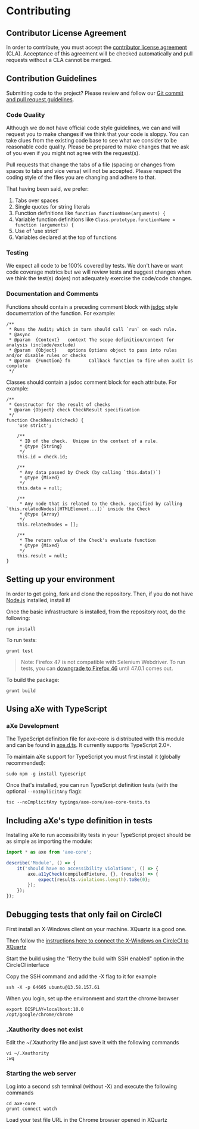 # Contributing

## Contributor License Agreement

In order to contribute, you must accept the [contributor license agreement](https://cla-assistant.io/dequelabs/axe-core) (CLA). Acceptance of this agreement will be checked automatically and pull requests without a CLA cannot be merged.

## Contribution Guidelines

Submitting code to the project? Please review and follow our
[Git commit and pull request guidelines](doc/code-submission-guidelines.md).

### Code Quality

Although we do not have official code style guidelines, we can and will request you to make changes
if we think that your code is sloppy. You can take clues from the existing code base to see what we
consider to be reasonable code quality. Please be prepared to make changes that we ask of you even
if you might not agree with the request(s).

Pull requests that change the tabs of a file (spacing or changes from spaces to tabs and vice versa)
will not be accepted. Please respect the coding style of the files you are changing and adhere to that.

That having been said, we prefer:

1. Tabs over spaces
2. Single quotes for string literals
3. Function definitions like `function functionName(arguments) {`
4. Variable function definitions like `Class.prototype.functionName = function (arguments) {`
5. Use of 'use strict'
6. Variables declared at the top of functions

### Testing

We expect all code to be 100% covered by tests. We don't have or want code coverage metrics but we will review tests and suggest changes when we think the test(s) do(es) not adequately exercise the code/code changes.

### Documentation and Comments

Functions should contain a preceding comment block with [jsdoc](http://usejsdoc.org/) style documentation of the function. For example:

```
/**
 * Runs the Audit; which in turn should call `run` on each rule.
 * @async
 * @param  {Context}   context The scope definition/context for analysis (include/exclude)
 * @param  {Object}    options Options object to pass into rules and/or disable rules or checks
 * @param  {Function} fn       Callback function to fire when audit is complete
 */
```

Classes should contain a jsdoc comment block for each attribute. For example:

```
/**
 * Constructor for the result of checks
 * @param {Object} check CheckResult specification
 */
function CheckResult(check) {
	'use strict';

	/**
	 * ID of the check.  Unique in the context of a rule.
	 * @type {String}
	 */
	this.id = check.id;

	/**
	 * Any data passed by Check (by calling `this.data()`)
	 * @type {Mixed}
	 */
	this.data = null;

	/**
	 * Any node that is related to the Check, specified by calling `this.relatedNodes([HTMLElement...])` inside the Check
	 * @type {Array}
	 */
	this.relatedNodes = [];

	/**
	 * The return value of the Check's evaluate function
	 * @type {Mixed}
	 */
	this.result = null;
}
```

## Setting up your environment

In order to get going, fork and clone the repository. Then, if you do not have [Node.js](https://nodejs.org/download/) installed, install it!

Once the basic infrastructure is installed, from the repository root, do the following:

```
npm install
```

To run tests:

```
grunt test
```
>Note: Firefox 47 is not compatible with Selenium Webdriver. To run tests, you can [downgrade to Firefox 46](https://ftp.mozilla.org/pub/firefox/releases/) until 47.0.1 comes out.

To build the package:

```
grunt build
```

## Using aXe with TypeScript

### aXe Development

The TypeScript definition file for axe-core is distributed with this module and can be found in [axe.d.ts](./axe.d.ts). It currently supports TypeScript 2.0+.

To maintain aXe support for TypeScript you must first install it (globally recommended):
```
sudo npm -g install typescript
```

Once that's installed, you can run TypeScript definition tests (with the optional `--noImplicitAny` flag):
```
tsc --noImplicitAny typings/axe-core/axe-core-tests.ts
```

## Including aXe's type definition in tests

Installing aXe to run accessibility tests in your TypeScript project should be as simple as importing the module:

```javascript
import * as axe from 'axe-core';

describe('Module', () => {
	it('should have no accessibility violations', () => {
		axe.a11yCheck(compiledFixture, {}, (results) => {
			expect(results.violations.length).toBe(0);
		});
	});
});
```
## Debugging tests that only fail on CircleCI

First install an X-Windows client on your machine. XQuartz is a good one.

Then follow the [instructions here to connect the X-Windows on CircleCI to XQuartz](https://circleci.com/docs/1.0/browser-debugging/#x11-forwarding-over-ssh)

Start the build using the "Retry the build with SSH enabled" option in the CircleCI interface

Copy the SSH command and add the -X flag to it for example

```
ssh -X -p 64605 ubuntu@13.58.157.61
```

When you login, set up the environment and start the chrome browser

```
export DISPLAY=localhost:10.0
/opt/google/chrome/chrome
```

### .Xauthority does not exist

Edit the ~/.Xauthority file and just save it with the following commands

```
vi ~/.Xauthority
:wq
```

### Starting the web server

Log into a second ssh terminal (without -X) and execute the following commands

```
cd axe-core
grunt connect watch
```

Load your test file URL in the Chrome browser opened in XQuartz
